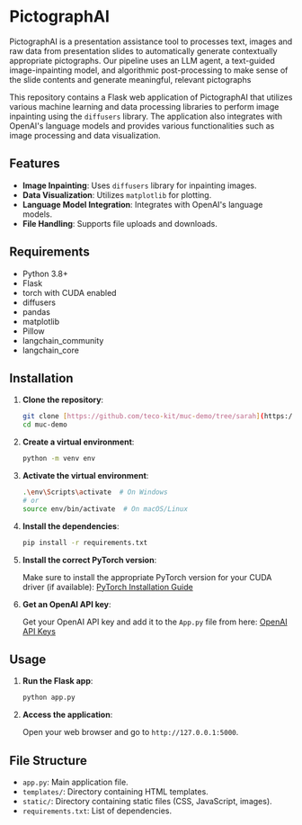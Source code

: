 # PictographAI

PictographAI is a presentation assistance tool to processes text, images and raw data from presentation slides to automatically generate contextually appropriate pictographs. Our pipeline uses an LLM agent, a text-guided image-inpainting
model, and algorithmic post-processing to make sense of the slide contents and generate meaningful, relevant pictographs

This repository contains a Flask web application of PictographAI that utilizes various machine learning and data processing libraries to perform image inpainting using the `diffusers` library. 
The application also integrates with OpenAI's language models and provides various functionalities such as image processing and data visualization.

## Features

- **Image Inpainting**: Uses `diffusers` library for inpainting images.
- **Data Visualization**: Utilizes `matplotlib` for plotting.
- **Language Model Integration**: Integrates with OpenAI's language models.
- **File Handling**: Supports file uploads and downloads.

## Requirements

- Python 3.8+
- Flask
- torch with CUDA enabled
- diffusers
- pandas
- matplotlib
- Pillow
- langchain_community
- langchain_core

## Installation

1. **Clone the repository**:

    ```sh
    git clone [https://github.com/teco-kit/muc-demo/tree/sarah](https://github.com/teco-kit/muc-demo/tree/sarah)
    cd muc-demo
    ```

2. **Create a virtual environment**:

    ```sh
    python -m venv env
    ```

3. **Activate the virtual environment**:

    ```sh
    .\env\Scripts\activate  # On Windows
    # or
    source env/bin/activate  # On macOS/Linux
    ```

4. **Install the dependencies**:

    ```sh
    pip install -r requirements.txt
    ```

5. **Install the correct PyTorch version**:

    Make sure to install the appropriate PyTorch version for your CUDA driver (if available): [PyTorch Installation Guide](https://pytorch.org/get-started/locally/)

6. **Get an OpenAI API key**:

    Get your OpenAI API key and add it to the `App.py` file from here: [OpenAI API Keys](https://platform.openai.com/api-keys)



## Usage

1. **Run the Flask app**:

    ```sh
    python app.py
    ```

2. **Access the application**:

    Open your web browser and go to `http://127.0.0.1:5000`.

## File Structure

- `app.py`: Main application file.
- `templates/`: Directory containing HTML templates.
- `static/`: Directory containing static files (CSS, JavaScript, images).
- `requirements.txt`: List of dependencies.

